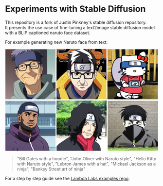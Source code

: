 # Experiments with Stable Diffusion

This repository is a fork of Justin Pinkney's stable diffusion repository.  
It presents the use case of fine-tuning a text2image stable diffusion model with a BLIP captioned naruto face dataset.

For example generating new Naruto face from text:

<img src="./assets/outputv2_grid.png" alt="drawing" width="600"/>

> "Bill Gates with a hoodie", "John Oliver with Naruto style", "Hello Kitty with Naruto style", "Lebron James with a hat", "Mickael Jackson as a ninja", "Banksy Street art of ninja"

For a step by step guide see the [Lambda Labs examples repo](https://github.com/LambdaLabsML/examples).
